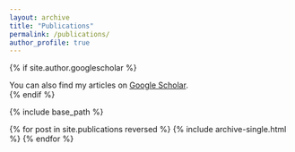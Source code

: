 ```yaml
---
layout: archive
title: "Publications"
permalink: /publications/
author_profile: true
---
```


{% if site.author.googlescholar %}
  <div class="wordwrap">You can also find my articles on <a href="{{site.author.googlescholar}}">Google Scholar</a>.</div>
{% endif %}

{% include base_path %}

{% for post in site.publications reversed %}
  {% include archive-single.html %}
{% endfor %}

